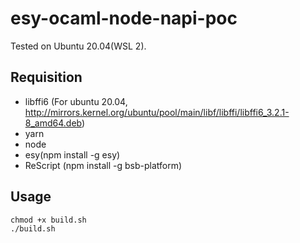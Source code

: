 # esy-ocaml-node-napi-poc

Tested on Ubuntu 20.04(WSL 2).

## Requisition
- libffi6 (For ubuntu 20.04, http://mirrors.kernel.org/ubuntu/pool/main/libf/libffi/libffi6_3.2.1-8_amd64.deb)
- yarn
- node
- esy(npm install -g esy)
- ReScript (npm install -g bsb-platform)

## Usage

```
chmod +x build.sh
./build.sh
```